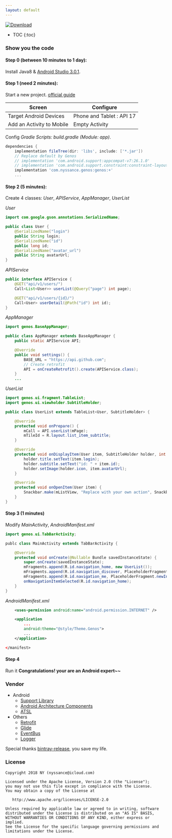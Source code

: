 ```yaml
---
layout: default
---
```

[ ![Download](https://api.bintray.com/packages/nyssance/maven/genos/images/download.svg) ](https://bintray.com/nyssance/maven/genos/_latestVersion)

* TOC
{:toc}

### Show you the code
#### __Step 0 (between 10 minutes to 1 day):__

Install Java8 & [Android Studio 3.0.1](https://developer.android.com/studio/index.html).

#### __Step 1 (need 2 minutes):__

Start a new project. [official guide][10]

Screen | Configure
------ | ---------
Target Android Devices | Phone and Tablet : API 17
Add an Activity to Mobile | Empty Activity

Config _Gradle Scripts: build.gradle (Module: app)_.
```gradle
dependencies {
    implementation fileTree(dir: 'libs', include: ['*.jar'])
    // Replace default by Genos
    // implementation 'com.android.support:appcompat-v7:26.1.0'
    // implementation 'com.android.support.constraint:constraint-layout:1.0.2'
    implementation 'com.nyssance.genos:genos:+'
    ...
```

#### __Step 2 (5 minutes):__

Create 4 classes: _User_, _APIService_, _AppManager_, _UserList_

_User_

```java
import com.google.gson.annotations.SerializedName;

public class User {
    @SerializedName("login")
    public String login;
    @SerializedName("id")
    public long id;
    @SerializedName("avatar_url")
    public String avatarUrl;
}
```

_APIService_
```java
public interface APIService {
    @GET("api/v1/users/")
    Call<List<User>> userList(@Query("page") int page);

    @GET("api/v1/users/{id}/")
    Call<User> userDetail(@Path("id") int id);
}
```

_AppManager_
```java
import genos.BaseAppManager;

public class AppManager extends BaseAppManager {
    public static APIService API;

    @Override
    public void settings() {
        BASE_URL = "https://api.github.com";
        // Create retrofit
        API = onCreateRetrofit().create(APIService.class);
    }
    ...

```

_UserList_
```java
import genos.ui.fragment.TableList;
import genos.ui.viewholder.SubtitleHolder;

public class UserList extends TableList<User, SubtitleHolder> {

    @Override
    protected void onPrepare() {
        mCall = API.userList(mPage);
        mTileId = R.layout.list_item_subtitle;
    }

    @Override
    protected void onDisplayItem(User item, SubtitleHolder holder, int viewType) {
        holder.title.setText(item.login);
        holder.subtitle.setText("id: " + item.id);
        holder.setImage(holder.icon, item.avatarUrl);
    }

    @Override
    protected void onOpenItem(User item) {
        Snackbar.make(mListView, "Replace with your own action", Snackbar.LENGTH_SHORT).show();
    }
}
```

#### __Step 3 (1 minutes)__

Modify _MainActivity_, _AndroidManifest.xml_
```java
import genos.ui.TabBarActivity;

publc class MainActivity extends TabBarActivity {

    @Override
    protected void onCreate(@Nullable Bundle savedInstanceState) {
        super.onCreate(savedInstanceState);
        mFragments.append(R.id.navigation_home, new UserList());
        mFragments.append(R.id.navigation_discover, PlaceholderFragment.newInstance(2));
        mFragments.append(R.id.navigation_me, PlaceholderFragment.newInstance(3));
        onNavigationItemSelected(R.id.navigation_home);
    }
}
```

_AndroidManifest.xml_
```xml
    <uses-permission android:name="android.permission.INTERNET" />

    <application
        ...
        android:theme="@style/Theme.Genos">
        ...
    </application>

</manifest>
```

#### __Step 4__

Run it
__Congratulations! your are an Android expert~~__

### Vendor
- Android
  - [Support Library](https://developer.android.com/topic/libraries/support-library/index.html)
  - [Android Architecture Components](https://developer.android.com/topic/libraries/architecture/index.html)
  - [ATSL](https://developer.android.com/topic/libraries/testing-support-library/index.html)
- Others
  - [Retrofit](https://square.github.io/retrofit/)
  - [Glide](https://github.com/bumptech/glide)
  - [EventBus](https://github.com/greenrobot/EventBus)
  - [Logger](https://github.com/orhanobut/logger)

Special thanks [bintray-release](https://github.com/novoda/bintray-release), you save my life.

### License

    Copyright 2018 NY (nyssance@icloud.com)

    Licensed under the Apache License, Version 2.0 (the "License");
    you may not use this file except in compliance with the License.
    You may obtain a copy of the License at

       http://www.apache.org/licenses/LICENSE-2.0

    Unless required by applicable law or agreed to in writing, software
    distributed under the License is distributed on an "AS IS" BASIS,
    WITHOUT WARRANTIES OR CONDITIONS OF ANY KIND, either express or implied.
    See the License for the specific language governing permissions and
    limitations under the License.

[2]: https://search.maven.org/remote_content?g=com.nyssance.genos&a=genos&v=LATEST
[10]: https://developer.android.com/studio/projects/create-project.html
